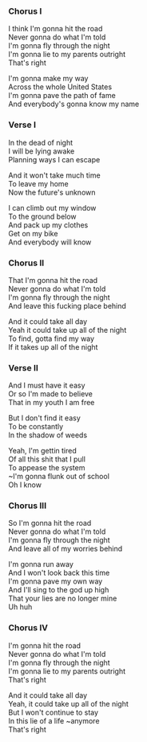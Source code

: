 ### Chorus I
I think I'm gonna hit the road  
Never gonna do what I'm told  
I'm gonna fly through the night  
I'm gonna lie to my parents outright  
That's right

I'm gonna make my way  
Across the whole United States  
I'm gonna pave the path of fame  
And everybody's gonna know my name

### Verse I
In the dead of night  
I will be lying awake  
Planning ways I can escape

And it won't take much time  
To leave my home  
Now the future's unknown

I can climb out my window  
To the ground below  
And pack up my clothes  
Get on my bike  
And everybody will know

### Chorus II
That I'm gonna hit the road  
Never gonna do what I'm told  
I'm gonna fly through the night  
And leave this fucking place behind  

And it could take all day  
Yeah it could take up all of the night  
To find, gotta find my way  
If it takes up all of the night

### Verse II
And I must have it easy  
Or so I'm made to believe  
That in my youth I am free

But I don't find it easy  
To be constantly  
In the shadow of weeds

Yeah, I'm gettin tired  
Of all this shit that I pull  
To appease the system  
~I'm gonna flunk out of school  
Oh I know   

### Chorus III
So I'm gonna hit the road  
Never gonna do what I'm told  
I'm gonna fly through the night  
And leave all of my worries behind

I'm gonna run away  
And I won't look back this time  
I'm gonna pave my own way  
And I'll sing to the god up high  
That your lies are no longer mine  
Uh huh

### Chorus IV
I'm gonna hit the road  
Never gonna do what I'm told  
I'm gonna fly through the night  
I'm gonna lie to my parents outright  
That's right

And it could take all day  
Yeah, it could take up all of the night  
But I won't continue to stay  
In this lie of a life ~anymore  
That's right
